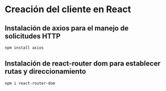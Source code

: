 # Creación del cliente en React

## Instalación de axios para el manejo de solicitudes HTTP
```bash
npm install axios
```
## Instalación de react-router dom para establecer rutas y direccionamiento
```bash
npm i react-router-dom
```
